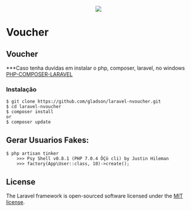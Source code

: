<p align="center"><img src="https://laravel.com/assets/img/components/logo-laravel.svg"></p>

# Voucher

## Voucher

***Caso tenha duvidas em instalar o php, composer, laravel, no windows [PHP-COMPOSER-LARAVEL](https://gist.github.com/gladson/bfd863cb88d66f84b2fde8929265553a#file-composer_laravel-md)

### Instalação

```shell
$ git clone https://github.com/gladson/laravel-nvoucher.git
$ cd laravel-nvoucher
$ composer install
or
$ composer update
```

## Gerar Usuarios Fakes:

```shell
$ php artisan tinker
	>>> Psy Shell v0.8.1 (PHP 7.0.4 ÔÇö cli) by Justin Hileman
	>>> factory(App\User::class, 10)->create();
```
## License

The Laravel framework is open-sourced software licensed under the [MIT license](http://opensource.org/licenses/MIT).

